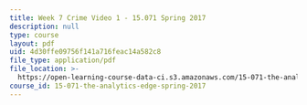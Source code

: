 ```yaml
---
title: Week 7 Crime Video 1 - 15.071 Spring 2017
description: null
type: course
layout: pdf
uid: 4d30ffe09756f141a716feac14a582c8
file_type: application/pdf
file_location: >-
  https://open-learning-course-data-ci.s3.amazonaws.com/15-071-the-analytics-edge-spring-2017/4d30ffe09756f141a716feac14a582c8_MIT15_071S17_Unit7_Crime.pdf
course_id: 15-071-the-analytics-edge-spring-2017
---
```

